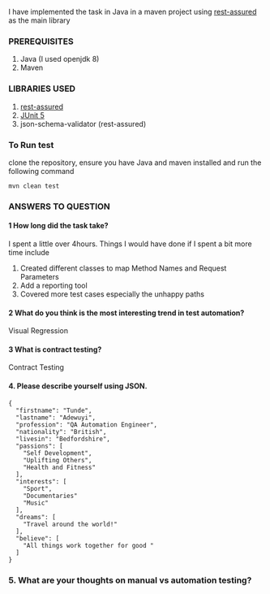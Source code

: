 I have implemented the task in Java in a maven project using [rest-assured](https://rest-assured.io/) as the main library

### PREREQUISITES

1. Java (I used openjdk 8)
2. Maven

### LIBRARIES USED

1. [rest-assured](https://rest-assured.io/)
2. [JUnit 5](https://junit.org/junit5/)
3. json-schema-validator (rest-assured)

### To Run test
clone the repository, ensure you have Java and maven installed and run the following command

`mvn clean test`

### ANSWERS TO QUESTION

#### 1 How long did the task take?
I spent a little over 4hours. 
Things I would have done if I spent a bit more time include

1. Created different classes to map Method Names and Request Parameters
2. Add a reporting tool 
3. Covered more test cases especially the unhappy paths

#### 2 What do you think is the most interesting trend in test automation?
Visual Regression

#### 3 What is contract testing?
Contract Testing

#### 4. Please describe yourself using JSON.
```
{
  "firstname": "Tunde",
  "lastname": "Adewuyi",
  "profession": "QA Automation Engineer",
  "nationality": "British",
  "livesin": "Bedfordshire",
  "passions": [
    "Self Development",
    "Uplifting Others",
    "Health and Fitness"
  ],
  "interests": [
    "Sport",
    "Documentaries"
    "Music"
  ],
  "dreams": [
    "Travel around the world!"
  ],
  "believe": [
    "All things work together for good "
  ]
}
```

### 5. What are your thoughts on manual vs automation testing?
